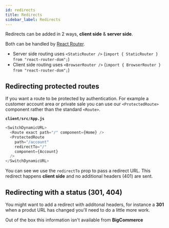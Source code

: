```yaml
---
id: redirects
title: Redirects
sidebar_label: Redirects
---
```


Redirects can be added in 2 ways, **client side** & **server side**.

Both can be handled by [React Router](https://reacttraining.com/react-router/web/guides/server-rendering).

- Server side routing uses `<StaticRouter />` (`import { StaticRouter } from "react-router-dom";`)
- Client side routing uses `<BrowserRouter />` (`import { BrowserRouter } from "react-router-dom";`)

## Redirecting protected routes

If you want a route to be protected by authentication. For example a customer account area or private sale you can use our `<ProtectedRoute>` component rather than the standard `<Route>`.

**`client/src/App.js`**
```js
<SwitchDynamicURL>
  <Route exact path="/" component={Home} />
  <ProtectedRoute
    path="/account"
    redirectTo="/"
    component={Account}
  />
</SwitchDynamicURL>
```

You can see we use the `redirectTo` prop to pass a redirect URL. This redirect happens **client side** and no additional headers (401) are sent.

## Redirecting with a status (301, 404)

You might want to add a redirect with additonal headers, for instance a **301** when a produt URL has changed you'll need to do a little more work. 

Out of the box this information isn't available from **BigCommerce**
